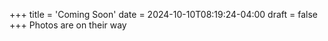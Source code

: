 +++
title = 'Coming Soon'
date = 2024-10-10T08:19:24-04:00
draft = false
+++
Photos are on their way
